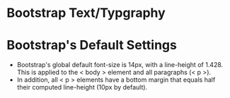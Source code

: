 # Bootstrap Text/Typgraphy

# Bootstrap's Default Settings
* Bootstrap's global default font-size is 14px, with a line-height of 1.428. This is applied to the < body > element and all paragraphs (< p >).
* In addition, all < p > elements have a bottom margin that equals half their computed line-height (10px by default).